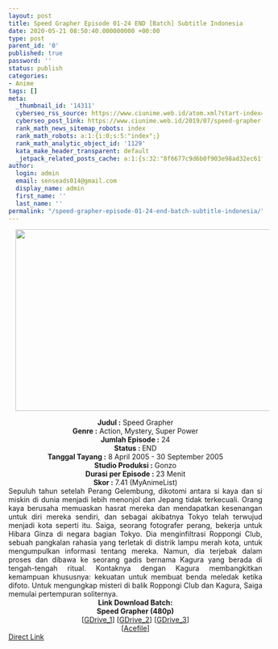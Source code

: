 ```yaml
---
layout: post
title: Speed Grapher Episode 01-24 END [Batch] Subtitle Indonesia
date: 2020-05-21 08:50:40.000000000 +00:00
type: post
parent_id: '0'
published: true
password: ''
status: publish
categories:
- Anime
tags: []
meta:
  _thumbnail_id: '14311'
  cyberseo_rss_source: https://www.ciunime.web.id/atom.xml?start-index=451&max-results=150
  cyberseo_post_link: https://www.ciunime.web.id/2019/07/speed-grapher-episode-01-24-end-batch.html
  rank_math_news_sitemap_robots: index
  rank_math_robots: a:1:{i:0;s:5:"index";}
  rank_math_analytic_object_id: '1129'
  kata_make_header_transparent: default
  _jetpack_related_posts_cache: a:1:{s:32:"8f6677c9d6b0f903e98ad32ec61f8deb";a:2:{s:7:"expires";i:1644169139;s:7:"payload";a:0:{}}}
author:
  login: admin
  email: senseads014@gmail.com
  display_name: admin
  first_name: ''
  last_name: ''
permalink: "/speed-grapher-episode-01-24-end-batch-subtitle-indonesia/"
---
```

<div class="separator" style="clear: both; text-align: center;"><a href="https://1.bp.blogspot.com/-tmea5-NJ_U0/XTLfMt5s3PI/AAAAAAAAcLI/tq-6valszVwpYp3NxwMdz5n_Zs40iOUKACLcBGAs/s1600/Speed%2BGrapher.jpg" imageanchor="1" style="margin-left: 1em; margin-right: 1em;"><img border="0" data-original-height="720" data-original-width="1280" height="360" src="{{ site.baseurl }}/assets/2020/05/Speed%2BGrapher.jpg" width="640" /></a></div>
<p>
<div style="text-align: center;"><b>Judul</b><b><b> </b>:</b> Speed Grapher</div>
<div style="text-align: center;"><b><b>Genre :</b></b> Action, Mystery, Super Power</div>
<div style="text-align: center;"><b>Jumlah Episode :</b> 24<br /><b>Status :&nbsp;</b>END<br /><b>Tanggal Tayang :</b> 8 April 2005 - 30 September 2005<br /><b>Studio Produksi :</b> Gonzo<br /><b>Durasi per Episode :</b> 23 Menit</div>
<div style="text-align: center;"><b>Skor :</b> 7.41 (MyAnimeList)</div>
<div style="text-align: center;"></div>
<div style="text-align: justify;">Sepuluh tahun setelah Perang Gelembung, dikotomi antara si kaya dan si miskin di dunia menjadi lebih menonjol dan Jepang tidak terkecuali. Orang kaya berusaha memuaskan hasrat mereka dan mendapatkan kesenangan untuk diri mereka sendiri, dan sebagai akibatnya Tokyo telah terwujud menjadi kota seperti itu. Saiga, seorang fotografer perang, bekerja untuk Hibara Ginza di negara bagian Tokyo. Dia menginfiltrasi Roppongi Club, sebuah pangkalan rahasia yang terletak di distrik lampu merah kota, untuk mengumpulkan informasi tentang mereka. Namun, dia terjebak dalam proses dan dibawa ke seorang gadis bernama Kagura yang berada di tengah-tengah ritual. Kontaknya dengan Kagura membangkitkan kemampuan khususnya: kekuatan untuk membuat benda meledak ketika difoto. Untuk mengungkap misteri di balik Roppongi Club dan Kagura, Saiga memulai pertempuran soliternya.</div>
<div style="text-align: justify;"></div>
<div style="text-align: justify;"></div>
<div style="text-align: center;"><b>Link Download Batch:</b></div>
<div style="text-align: center;"><b>Speed Grapher (480p)</b></div>
<div style="text-align: center;">[<a href="https://drive.google.com/uc?id=1eG_JZA7Ic9ZykXExZpMHmJD-l2qRGdwX" target="_blank" rel="noopener">GDrive_1</a>] [<a href="https://drive.google.com/u/0/uc?id=13xR0ta71XF5VnpDdYoW6G68f-PUbK1N5" target="_blank" rel="noopener">GDrive_2</a>] [<a href="https://drive.google.com/u/0/uc?id=1Jg_RrOHv3JCgVbCyRJ_spsPE40lNHyq2" target="_blank" rel="noopener">GDrive_3</a>]<br />[<a href="https://acefile.co/f/10332932/kusonime-speedgrap-her-rar" target="_blank" rel="noopener">Acefile</a>]</div>
<link rel="stylesheet" href="https://cdnjs.cloudflare.com/ajax/libs/font-awesome/4.7.0/css/font-awesome.min.css" />
<div class="divbtn"> <a href="https://handymansurrender.com/fihup8buzv?key=94550f7ce39444073321dde3b8782f97" class="btn"><i class="fa fa-download"></i> Direct Link</a> </div>
